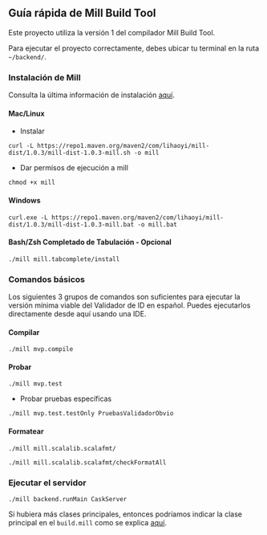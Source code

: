 ## Guía rápida de Mill Build Tool

Este proyecto utiliza la versión 1 del compilador Mill Build Tool.

Para ejecutar el proyecto correctamente, debes ubicar tu terminal en la ruta `~/backend/`.

### Instalación de Mill
Consulta la última información de instalación [aquí](https://mill-build.org/mill/cli/installation-ide.html).

#### Mac/Linux
- Instalar
```shell
curl -L https://repo1.maven.org/maven2/com/lihaoyi/mill-dist/1.0.3/mill-dist-1.0.3-mill.sh -o mill
```
- Dar permisos de ejecución a mill
```shell
chmod +x mill
```

#### Windows
```shell
curl.exe -L https://repo1.maven.org/maven2/com/lihaoyi/mill-dist/1.0.3/mill-dist-1.0.3-mill.bat -o mill.bat
```

#### Bash/Zsh Completado de Tabulación - Opcional
```shell
./mill mill.tabcomplete/install
```

### Comandos básicos
Los siguientes 3 grupos de comandos son suficientes para ejecutar la versión mínima viable del Validador de ID en español. Puedes ejecutarlos directamente desde aquí usando una IDE.

#### Compilar
```shell
./mill mvp.compile
```

#### Probar
```shell
./mill mvp.test

```
- Probar pruebas específicas
```shell
./mill mvp.test.testOnly PruebasValidadorObvio

```

#### Formatear
```shell
./mill mill.scalalib.scalafmt/
```

```shell
./mill mill.scalalib.scalafmt/checkFormatAll
```

### Ejecutar el servidor
```shell
./mill backend.runMain CaskServer
```
Si hubiera más clases principales, entonces podríamos indicar la clase principal en el `build.mill` como se explica 
[aquí](https://mill-build.org/mill/scalalib/module-config.html#_specifying_the_main_class).
